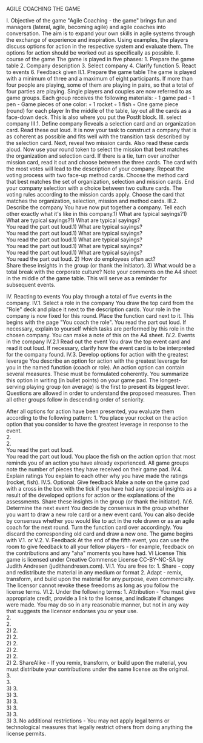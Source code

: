 AGILE COACHING THE GAME

I.  Objective of the game
"Agile Coaching - the game" brings fun and managers (lateral, agile, becoming agile) and agile coaches into conversation. The aim is to expand your own skills in agile systems through the exchange of experience and inspiration.
Using examples, the players discuss options for action in the respective system and evaluate them. The options for action should be worked out as specifically as possible.
II. course of the game
The game is played in five phases:
1\. Prepare the game table
2\. Company description
3\. Select company
4\. Clarify function
5\. React to events
6\. Feedback given
II.1.  Prepare the game table
The game is played with a minimum of three and a maximum of eight participants.
If more than four people are playing, some of them are playing in pairs, so that a total of four parties are playing. Single players and couples are now referred to as game groups.
Each group receives the following materials:
\- 1 game pad
\- 1 pen
\- Game pieces of one color:
◦ 1 rocket
◦ 1 fish
◦ One game piece (round) for each player
In the middle of the table, lay out all the cards as a face-down deck. This is also where you put the PostIt block.
III. select company
III.1.  Define company
Reveals a selection card and an organization card. Read these out loud. It is now your task to construct a company that is as coherent as possible and fits well with the transition task described by the selection card.
Next, reveal two mission cards. Also read these cards aloud. Now use your round token to select the mission that best matches the organization and selection card. If there is a tie, turn over another mission card, read it out and choose between the three cards. The card with the most votes will lead to the description of your company.
Repeat the voting process with two face-up method cards. Choose the method card that best matches the set of organization, selection and mission cards.
End your company selection with a choice between two culture cards. The voting rules according to the mission cards apply. Choose the card that matches the organization, selection, mission and method cards.
III.2.  Describe the company
You have now put together a company. Tell each other exactly what it's like in this company.1) What are typical sayings?1) What are typical sayings?1) What are typical sayings?\
You read the part out loud.1) What are typical sayings?\
You read the part out loud.1) What are typical sayings?\
You read the part out loud.1) What are typical sayings?\
You read the part out loud.1) What are typical sayings?\
You read the part out loud.1) What are typical sayings?\
   You read the part out loud. 2) How do employees often act?\
   Share these insights in the group (or thank the initiator). 3) What would be a total break with the corporate culture?
   Note your comments on the A4 sheet in the middle of the game table. This will serve as a reminder for subsequent events.

IV.  Reacting to events
You play through a total of five events in the company.
IV.1.  Select a role in the company
You draw the top card from the "Role" deck and place it next to the description cards. Your role in the company is now fixed for this round.
Place the function card next to it. This begins with the page "You coach the role".
You read the part out loud. If necessary, explain to yourself which tasks are performed by this role in the chosen company. You can make a note of this on the A4 sheet.
IV.2.  Events in the company
IV.2.1 Read out the event
You draw the top event card and read it out loud. If necessary, clarify how the event card is to be interpreted for the company found.
IV.3.  Develop options for action with the greatest leverage
You describe an option for action with the greatest leverage for you in the named function (coach or role). An action option can contain several measures. These must be formulated coherently.
You summarize this option in writing (in bullet points) on your game pad.
The longest-serving playing group (on average) is the first to present its biggest lever. Questions are allowed in order to understand the proposed measures. Then all other groups follow in descending order of seniority.

After all options for action have been presented, you evaluate them according to the following pattern:
1\. You place your rocket on the action option that you consider to have the greatest leverage in response to the event.\
2.\
2\.\
You read the part out loud.\
You read the part out loud. You place the fish on the action option that most reminds you of an action you have already experienced.
All game groups note the number of pieces they have received on their game pad.
IV.4.  Explain ratings
You explain to each other why you have made the ratings (rocket, fish).
IV.5.  Optional: Give feedback
Make a note on the game pad with a cross in the box with the tick if you have had any special insights as a result of the developed options for action or the explanations of the assessments.
Share these insights in the group (or thank the initiator).
IV.6.  Determine the next event
You decide by consensus in the group whether you want to draw a new role card or a new event card. You can also decide by consensus whether you would like to act in the role drawn or as an agile coach for the next round. Turn the function card over accordingly.
You discard the corresponding old card and draw a new one. The game begins with V.1. or V.2.
V.  Feedback
At the end of the fifth event, you can use the room to give feedback to all your fellow players - for example, feedback on the contributions and any "aha" moments you have had.
VI License
This game is licensed under Creative Commense License
CC-BY-NC-SA by Judith Andresen (judithandresen.com).
VI.1.  You are free to:
1\. Share - copy and redistribute the material in any medium or format
2\. Adapt - remix, transform, and build upon the material for any purpose, even commercially.
The licensor cannot revoke these freedoms as long as you follow the license terms.
VI.2.  Under the following terms:
1\. Attribution - You must give appropriate credit, provide a link to the license, and indicate if changes were made. You may do so in any reasonable manner, but not in any way that suggests the licensor endorses you or your use.\
2.\
2\.\
2\) 2.\
2\) 2.\
2\) 2.\
2\) 2.\
2\) 2.\
2\) 2. ShareAlike - If you remix, transform, or build upon the material, you must distribute your contributions under the same license as the original.\
3.\
3\.\
3\) 3.\
3\) 3.\
3\) 3.\
3\) 3.\
3\) 3.\
3\) 3. No additional restrictions - You may not apply legal terms or technological measures that legally restrict others from doing anything the license permits.
